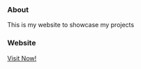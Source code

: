 ### About
This is my website to showcase my projects

### Website
[Visit Now!](https://ajayliu.com/)